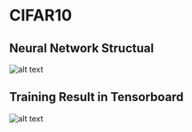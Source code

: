 # CIFAR10

## Neural Network Structual
![alt text](https://github.com/aup67333/ML/tree/master/CIFAR10/images/graphs.png)

## Training Result in Tensorboard
![alt text](https://github.com/aup67333/ML/tree/master/CIFAR10/images/Loss.jpg)
